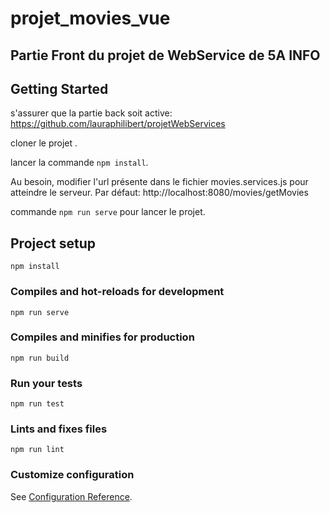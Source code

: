 # projet_movies_vue
Partie Front du projet de WebService de 5A INFO
----------------------------
## Getting Started
s'assurer que la partie back soit active: https://github.com/lauraphilibert/projetWebServices

cloner le projet .

lancer la commande `npm install`.

Au besoin, modifier l'url présente dans le fichier movies.services.js pour atteindre le serveur. Par défaut: http://localhost:8080/movies/getMovies

commande `npm run serve` pour lancer le projet.



## Project setup
```
npm install
```

### Compiles and hot-reloads for development
```
npm run serve
```

### Compiles and minifies for production
```
npm run build
```

### Run your tests
```
npm run test
```

### Lints and fixes files
```
npm run lint
```

### Customize configuration
See [Configuration Reference](https://cli.vuejs.org/config/).
